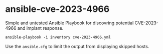 ansible-cve-2023-4966
======================

Simple and untested Ansible Playbook for discovring potential CVE-2023-4966 and implant response.

```
ansible-playbook -i inventory cve-2023-4966.yml
```

Use the ```ansible.cfg``` to limit the output from displaying skipped hosts.
